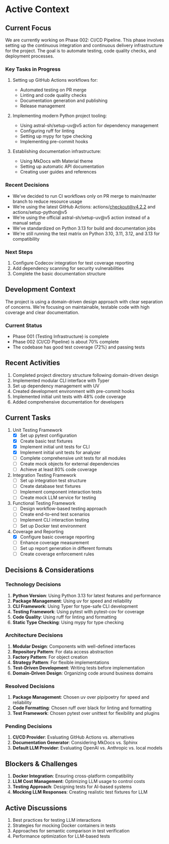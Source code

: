 # Active Context

## Current Focus

We are currently working on Phase 002: CI/CD Pipeline. This phase involves setting up the continuous integration and continuous delivery infrastructure for the project. The goal is to automate testing, code quality checks, and deployment processes.

### Key Tasks in Progress

1. Setting up GitHub Actions workflows for:
   - Automated testing on PR merge
   - Linting and code quality checks
   - Documentation generation and publishing
   - Release management

2. Implementing modern Python project tooling:
   - Using astral-sh/setup-uv@v5 action for dependency management
   - Configuring ruff for linting
   - Setting up mypy for type checking
   - Implementing pre-commit hooks

3. Establishing documentation infrastructure:
   - Using MkDocs with Material theme
   - Setting up automatic API documentation
   - Creating user guides and references

### Recent Decisions

- We've decided to run CI workflows only on PR merge to main/master branch to reduce resource usage
- We're using the latest GitHub Actions: actions/checkout@v4.2.2 and actions/setup-python@v5
- We're using the official astral-sh/setup-uv@v5 action instead of a manual setup
- We've standardized on Python 3.13 for build and documentation jobs
- We're still running the test matrix on Python 3.10, 3.11, 3.12, and 3.13 for compatibility

### Next Steps

1. Configure Codecov integration for test coverage reporting
2. Add dependency scanning for security vulnerabilities
3. Complete the basic documentation structure

## Development Context

The project is using a domain-driven design approach with clear separation of concerns. We're focusing on maintainable, testable code with high coverage and clear documentation.

### Current Status

- Phase 001 (Testing Infrastructure) is complete
- Phase 002 (CI/CD Pipeline) is about 70% complete
- The codebase has good test coverage (72%) and passing tests

## Recent Activities
1. Completed project directory structure following domain-driven design
2. Implemented modular CLI interface with Typer
3. Set up dependency management with UV
4. Created development environment with pre-commit hooks
5. Implemented initial unit tests with 48% code coverage
6. Added comprehensive documentation for developers

## Current Tasks
1. Unit Testing Framework
   - [x] Set up pytest configuration
   - [x] Create basic test fixtures
   - [x] Implement initial unit tests for CLI
   - [x] Implement initial unit tests for analyzer
   - [ ] Complete comprehensive unit tests for all modules
   - [ ] Create mock objects for external dependencies
   - [ ] Achieve at least 80% code coverage

2. Integration Testing Framework
   - [ ] Set up integration test structure
   - [ ] Create database test fixtures
   - [ ] Implement component interaction tests
   - [ ] Create mock LLM service for testing

3. Functional Testing Framework
   - [ ] Design workflow-based testing approach
   - [ ] Create end-to-end test scenarios
   - [ ] Implement CLI interaction testing
   - [ ] Set up Docker test environment

4. Coverage and Reporting
   - [x] Configure basic coverage reporting
   - [ ] Enhance coverage measurement
   - [ ] Set up report generation in different formats
   - [ ] Create coverage enforcement rules

## Decisions & Considerations

### Technology Decisions
1. **Python Version**: Using Python 3.13 for latest features and performance
2. **Package Management**: Using uv for speed and reliability
3. **CLI Framework**: Using Typer for type-safe CLI development
4. **Testing Framework**: Using pytest with pytest-cov for coverage
5. **Code Quality**: Using ruff for linting and formatting
6. **Static Type Checking**: Using mypy for type checking

### Architecture Decisions
1. **Modular Design**: Components with well-defined interfaces
2. **Repository Pattern**: For data access abstraction
3. **Factory Pattern**: For object creation
4. **Strategy Pattern**: For flexible implementations
5. **Test-Driven Development**: Writing tests before implementation
6. **Domain-Driven Design**: Organizing code around business domains

### Resolved Decisions
1. **Package Management**: Chosen uv over pip/poetry for speed and reliability
2. **Code Formatting**: Chosen ruff over black for linting and formatting
3. **Test Framework**: Chosen pytest over unittest for flexibility and plugins

### Pending Decisions
1. **CI/CD Provider**: Evaluating GitHub Actions vs. alternatives
2. **Documentation Generator**: Considering MkDocs vs. Sphinx
3. **Default LLM Provider**: Evaluating OpenAI vs. Anthropic vs. local models

## Blockers & Challenges
1. **Docker Integration**: Ensuring cross-platform compatibility
2. **LLM Cost Management**: Optimizing LLM usage to control costs
3. **Testing Approach**: Designing tests for AI-based systems
4. **Mocking LLM Responses**: Creating realistic test fixtures for LLM

## Active Discussions
1. Best practices for testing LLM interactions
2. Strategies for mocking Docker containers in tests
3. Approaches for semantic comparison in test verification
4. Performance optimization for LLM-based tests
